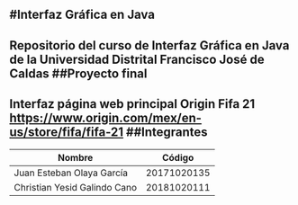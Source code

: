 #Interfaz Gráfica en Java
---
Repositorio del curso de Interfaz Gráfica en Java de la Universidad Distrital Francisco José de Caldas
##Proyecto final
---
Interfaz página web principal Origin Fifa 21
<https://www.origin.com/mex/en-us/store/fifa/fifa-21>
##Integrantes
---
|Nombre|Código|
|------|------|
|Juan Esteban Olaya García|20171020135|
|Christian Yesid Galindo Cano|20181020111|